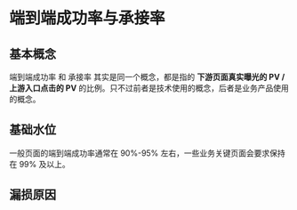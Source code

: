 # 端到端成功率与承接率

## 基本概念

端到端成功率 和 承接率 其实是同一个概念，都是指的 **下游页面真实曝光的 PV / 上游入口点击的 PV** 的比例。只不过前者是技术使用的概念，后者是业务产品使用的概念。

## 基础水位

一般页面的端到端成功率通常在 90%-95% 左右，一些业务关键页面会要求保持在 99% 及以上。

## 漏损原因
